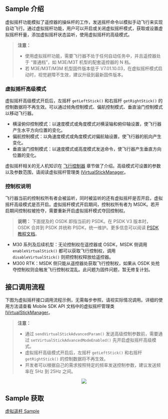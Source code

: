 ## Sample 介绍
虚拟摇杆功能模拟了遥控器的操纵杆的工作，发送摇杆命令以模拟手动飞行来实现自动飞行。通过虚拟摇杆功能，用户可以开启或关闭虚拟摇杆模式，获取或设置虚拟摇杆杆量，添加虚拟摇杆状态监听，使用虚拟摇杆的高级模式。

> **注意：** 
> * 使用虚拟摇杆功能，需要飞行器不处于任何自动任务中，并且遥控器处于 “普通档”，如 M3E/M3T 机型的配套遥控器的 N 档。
> * 若 M3E/M3T/M3M 机型固件版本低于 V7.01.10.03，在虚拟摇杆模式启动时，视觉避障不生效，建议升级到最新固件版本。

### 虚拟摇杆高级模式
虚拟摇杆高级模式开启后，左摇杆 `getLeftStick()` 和右摇杆 `getRightStick()` 的控制数据将不再生效。可以通过倾角控制模式、偏航控制模式、垂直油门控制模式以移动飞行器。

* 横滚俯仰控制模式：以速度模式或角度模式对横滚轴和俯仰轴设置，使飞行器产生水平方向位置的变化。
* 偏航控制模式：以角速度模式或角度模式对偏航轴设置，使飞行器的航向产生变化。
* 垂直油门控制模式：以速度模式或高度模式发送命令，使飞行器产生垂直方向位置的变化。

虚拟摇杆相关的无人机知识在 [飞行控制器](https://developer.dji.com/doc/mobile-sdk-tutorial/cn/basic-introduction/basic-concepts/flight-controller.html) 章节做了介绍。高级模式可设置的参数以及参数范围，请阅读虚拟摇杆管理类 [IVirtualStickManager](https://developer.dji.com/cn/api-reference-v5/android-api/Components/IVirtualStickManager/IVirtualStickManager.html)。


### 控制权说明
飞行器当前的控制权所有者会被监听，同时被监听的还有虚拟摇杆是否开启，虚拟摇杆高级模式是否开启。虚拟摇杆模式开启期间，控制权所有者为 MSDK。若开启期间控制权被抢夺，需要重新开启虚拟摇杆模式夺回控制权。

> **说明：** 下面提及的 OSDK 即指当前的 PSDK。在 PSDK V3 版本时，OSDK 合并到 PSDK 并统称 PSDK，统一维护。更多信息可以阅读 [PSDK 教程文档](https://developer.dji.com/doc/payload-sdk-tutorial/cn/)。

* M30 系列及后续机型：无论控制权在遥控器或 OSDK，MSDK 侧调用 `enableVirtualStick()` 都可以获取飞行控制权，调用 `disableVirtualStick()` 则把控制权释放给遥控器。
* M300 RTK：MSDK 侧只能从遥控器处获取飞行控制权，如果从 OSDK 处抢夺控制权则会触发飞行控制权混乱。此问题为固件问题，暂无修复计划。

## 接口调用流程

下图为虚拟摇杆接口调用流程示例，无需每步参照，请视实际情况调用。详细的使用方法请查看 Mobile SDK API 文档中的虚拟摇杆管理类 [IVirtualStickManager](https://developer.dji.com/cn/api-reference-v5/android-api/Components/IVirtualStickManager/IVirtualStickManager.html)。

> **注意：**
> * 通过 `sendVirtualStickAdvancedParam()` 发送高级控制参数前，需要通过 `setVirtualStickAdvancedModeEnabled()` 先开启虚拟摇杆高级模式。
> * 虚拟摇杆高级模式开启后，左摇杆 `getLeftStick()` 和右摇杆 `getRightStick()` 的控制数据将不再生效。
> * 开发者可以根据自己的需求按照特定的频率发送控制参数，建议发送频率在 5Hz 到 25Hz 之间。

<div align=center><img src="https://terra-1-g.djicdn.com/71a7d383e71a4fb8887a310eb746b47f/msdk/Documentation/V5.2/virtual-stick%20(1).png"></div>

## Sample 获取

[虚拟遥杆 Sample](https://github.com/dji-sdk/Mobile-SDK-Android-V5/blob/dev-sdk-main/SampleCode-V5/android-sdk-v5-sample/src/main/java/dji/sampleV5/aircraft/pages/VirtualStickFragment.kt)
